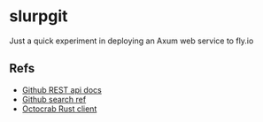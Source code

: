 # slurpgit
Just a quick experiment in deploying an Axum web service to fly.io

## Refs
* [Github REST api docs](https://docs.github.com/en/rest?apiVersion=2022-11-28)
* [Github search ref](https://docs.github.com/en/search-github)
* [Octocrab Rust client](https://docs.rs/octocrab/latest/octocrab/index.html)
